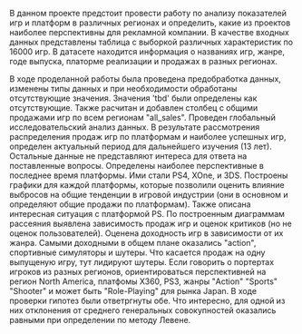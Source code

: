 В данном проекте предстоит провести работу по анализу показателей игр и платформ в различных регионах и определить, какие из проектов наиболее перспективны для рекламной компании. В качестве входных данных представлены таблица с выборкой различных характеристик по 16000 игр. В датасете находится информация о названиях игр, жанре, годе выпуска, платорме реализации и продажах в разных регионах.


В ходе проделанной работы была проведена предобработка данных, изменены типы данных и при необходимости обработаны отсутствующие значения. Значения 'tbd' были определены как отсутствующие. Также расчитан и добавлен столбец с общими продажами игр по всем регионам "all_sales". Проведен глобальный исследовательский анализ данных. В результате рассмотрения распределения продаж игр по платформам и наиболее успешных игр, определен актуальный период для дальнейшего изучения (13 лет). Остальные данные не представляют интереса для ответа на поставленные вопросы. Определены наиболее перспективные в последнее время платформы. Ими стали PS4, XOne, и 3DS. Построены графики для каждой платформы, которые позволили оценить влияние выбросов на общие тенденции в игровой индустрии (они в основном и определяют общие продажи по платформам). Также описана интересная ситуация с платформой PS. По построенным диаграммам рассеяния выявлена зависимость продаж игр и оценок критиков (но не оценок пользователей). Оценена доходность игр в зависимости от их жанра. Самыми доходными в общем плане оказались "action", спортивные симуляторы и шутеры. Что касается продаж на одну выпущеную игру, тут лидируют шутеры. Если говорить о портертах игроков из разных регионов, ориентироваться перспективней на регион North America, платфомы X360, PS3, жанры "Action" "Sports" "Shooter" и может быть "Role-Playing" для рынка Japan. В ходе проверки гипотез были ответргнуты обе. Что интересно, для одной из них отклонения от среднего генеральных совокупностей оказались равными при определении по методу Левене.
